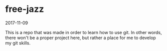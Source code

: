 # free-jazz

2017-11-09

This is a repo that was made in order to learn how to use git. 
In other words, there won't be a proper project here, but rather a
place for me to develop my git skills. 
